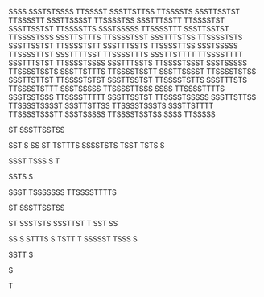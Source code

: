 SSSS
SSSTSTSSSS
TTSSSST
SSSTTSTTSS
TTSSSSTS
SSSTTSSTST
TTSSSSTT
SSSTTSSSST
TTSSSSTSS
SSSTTTSSTT
TTSSSSTST
SSSTTSSTST
TTSSSSTTS
SSSTSSSSS
TTSSSSTTT
SSSTTSSTST
TTSSSSTSSS
SSSTTSTTTS
TTSSSSTSST
SSSTTTSTSS
TTSSSSTSTS
SSSTTSSTST
TTSSSSTSTT
SSSTTTSSTS
TTSSSSTTSS
SSSTSSSSS
TTSSSSTTST
SSSTTTTSST
TTSSSSTTTS
SSSTTSTTTT
TTSSSSTTTT
SSSTTTSTST
TTSSSSTSSSS
SSSTTTSSTS
TTSSSSTSSST
SSSTSSSSS
TTSSSSTSSTS
SSSTTSTTTS
TTSSSSTSSTT
SSSTTSSSST
TTSSSSTSTSS
SSSTTSTTST
TTSSSSTSTST
SSSTTSSTST
TTSSSSTSTTS
SSSTTTSTS
TTSSSSTSTTT
SSSTSSSSS
TTSSSSTTSSS
SSSS
TTSSSSTTTTS
SSSTSSTSSS
TTSSSSTTTTT
SSSTTSSTST
TTSSSSTSSSSS
SSSTTSTTSS
TTSSSSTSSSST
SSSTTSTTSS
TTSSSSTSSSTS
SSSTTSTTTT
TTSSSSTSSSTT
SSSTSSSSS
TTSSSSTSSTSS
SSSS
TTSSSSS

ST
SSSTTSSTSS

SST
S
SS
ST
TSTTTS
SSSSTSTS
TSST
TSTS
S

SSST
TSSS
S
T

SSTS
S

SSST
TSSSSSSS
TTSSSSTTTTS

ST
SSSTTSSTSS

ST
SSSTSTS
SSSTTST
T
SST
SS



SS
S
STTTS
S
TSTT
T
SSSSST
TSSS
S


SSTT
S

S


T

